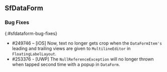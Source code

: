 ## SfDataForm

### Bug Fixes
{:#sfdataform-bug-fixes}

* \#249746 – [iOS] Now, text no longer gets crop when the `DataFormItem's` leading and trailing views are given to `MultilineEditor` in `FloatingLabelLayout`.
* \#253376 - [UWP] The `NullReferenceException` will no longer thrown when tapped second time with a popup in `DataForm`.
